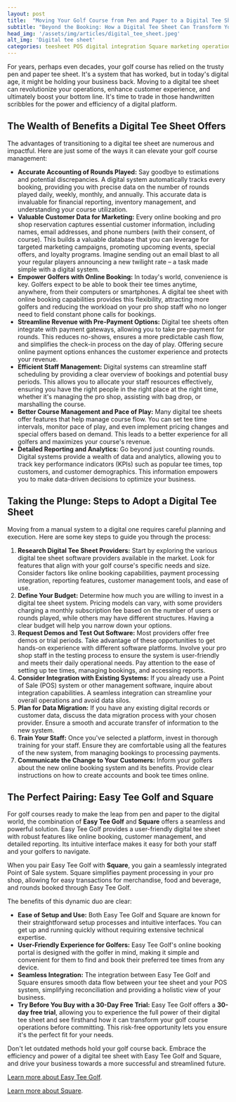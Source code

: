 ```yaml
---
layout: post
title:  "Moving Your Golf Course from Pen and Paper to a Digital Tee Sheet"
subtitle: "Beyond the Booking: How a Digital Tee Sheet Can Transform Your Golf Business"
head_img: '/assets/img/articles/digital_tee_sheet.jpeg'
alt_img: 'Digital tee sheet'
categories: teesheet POS digital integration Square marketing operations
---
```



For years, perhaps even decades, your golf course has relied on the trusty pen and paper tee sheet. It's a system that has worked, but in today's digital age, it might be holding your business back. Moving to a digital tee sheet can revolutionize your operations, enhance customer experience, and ultimately boost your bottom line. It's time to trade in those handwritten scribbles for the power and efficiency of a digital platform.

## **The Wealth of Benefits a Digital Tee Sheet Offers**

The advantages of transitioning to a digital tee sheet are numerous and impactful. Here are just some of the ways it can elevate your golf course management:

* **Accurate Accounting of Rounds Played:** Say goodbye to estimations and potential discrepancies. A digital system automatically tracks every booking, providing you with precise data on the number of rounds played daily, weekly, monthly, and annually. This accurate data is invaluable for financial reporting, inventory management, and understanding your course utilization.  
* **Valuable Customer Data for Marketing:** Every online booking and pro shop reservation captures essential customer information, including names, email addresses, and phone numbers (with their consent, of course). This builds a valuable database that you can leverage for targeted marketing campaigns, promoting upcoming events, special offers, and loyalty programs. Imagine sending out an email blast to all your regular players announcing a new twilight rate – a task made simple with a digital system.  
* **Empower Golfers with Online Booking:** In today's world, convenience is key. Golfers expect to be able to book their tee times anytime, anywhere, from their computers or smartphones. A digital tee sheet with online booking capabilities provides this flexibility, attracting more golfers and reducing the workload on your pro shop staff who no longer need to field constant phone calls for bookings.  
* **Streamline Revenue with Pre-Payment Options:** Digital tee sheets often integrate with payment gateways, allowing you to take pre-payment for rounds. This reduces no-shows, ensures a more predictable cash flow, and simplifies the check-in process on the day of play. Offering secure online payment options enhances the customer experience and protects your revenue.  
* **Efficient Staff Management:** Digital systems can streamline staff scheduling by providing a clear overview of bookings and potential busy periods. This allows you to allocate your staff resources effectively, ensuring you have the right people in the right place at the right time, whether it's managing the pro shop, assisting with bag drop, or marshalling the course.  
* **Better Course Management and Pace of Play:** Many digital tee sheets offer features that help manage course flow. You can set tee time intervals, monitor pace of play, and even implement pricing changes and special offers based on demand. This leads to a better experience for all golfers and maximizes your course's revenue.  
* **Detailed Reporting and Analytics:** Go beyond just counting rounds. Digital systems provide a wealth of data and analytics, allowing you to track key performance indicators (KPIs) such as popular tee times, top customers, and customer demographics. This information empowers you to make data-driven decisions to optimize your business.

## **Taking the Plunge: Steps to Adopt a Digital Tee Sheet**

Moving from a manual system to a digital one requires careful planning and execution. Here are some key steps to guide you through the process:

1. **Research Digital Tee Sheet Providers:** Start by exploring the various digital tee sheet software providers available in the market. Look for features that align with your golf course's specific needs and size. Consider factors like online booking capabilities, payment processing integration, reporting features, customer management tools, and ease of use.  
2. **Define Your Budget:** Determine how much you are willing to invest in a digital tee sheet system. Pricing models can vary, with some providers charging a monthly subscription fee based on the number of users or rounds played, while others may have different structures. Having a clear budget will help you narrow down your options.  
3. **Request Demos and Test Out Software:** Most providers offer free demos or trial periods. Take advantage of these opportunities to get hands-on experience with different software platforms. Involve your pro shop staff in the testing process to ensure the system is user-friendly and meets their daily operational needs. Pay attention to the ease of setting up tee times, managing bookings, and accessing reports.  
4. **Consider Integration with Existing Systems:** If you already use a Point of Sale (POS) system or other management software, inquire about integration capabilities. A seamless integration can streamline your overall operations and avoid data silos.  
5. **Plan for Data Migration:** If you have any existing digital records or customer data, discuss the data migration process with your chosen provider. Ensure a smooth and accurate transfer of information to the new system.  
6. **Train Your Staff:** Once you've selected a platform, invest in thorough training for your staff. Ensure they are comfortable using all the features of the new system, from managing bookings to processing payments.  
7. **Communicate the Change to Your Customers:** Inform your golfers about the new online booking system and its benefits. Provide clear instructions on how to create accounts and book tee times online.

## **The Perfect Pairing: Easy Tee Golf and Square**

For golf courses ready to make the leap from pen and paper to the digital world, the combination of **Easy Tee Golf** and **Square** offers a seamless and powerful solution. Easy Tee Golf provides a user-friendly digital tee sheet with robust features like online booking, customer management, and detailed reporting. Its intuitive interface makes it easy for both your staff and your golfers to navigate.

When you pair Easy Tee Golf with **Square**, you gain a seamlessly integrated Point of Sale system. Square simplifies payment processing in your pro shop, allowing for easy transactions for merchandise, food and beverage, and rounds booked through Easy Tee Golf. 

The benefits of this dynamic duo are clear:

* **Ease of Setup and Use:** Both Easy Tee Golf and Square are known for their straightforward setup processes and intuitive interfaces. You can get up and running quickly without requiring extensive technical expertise.  
* **User-Friendly Experience for Golfers:** Easy Tee Golf's online booking portal is designed with the golfer in mind, making it simple and convenient for them to find and book their preferred tee times from any device.  
* **Seamless Integration:** The integration between Easy Tee Golf and Square ensures smooth data flow between your tee sheet and your POS system, simplifying reconciliation and providing a holistic view of your business.  
* **Try Before You Buy with a 30-Day Free Trial:** Easy Tee Golf offers a **30-day free trial**, allowing you to experience the full power of their digital tee sheet and see firsthand how it can transform your golf course operations before committing. This risk-free opportunity lets you ensure it's the perfect fit for your needs.

Don't let outdated methods hold your golf course back. Embrace the efficiency and power of a digital tee sheet with Easy Tee Golf and Square, and drive your business towards a more successful and streamlined future.

<a href="https://easyteegolf.com/?utm_source=digital_tee_sheet_article" target="_blank">Learn more about Easy Tee Golf</a>.

<a href="https://squareup.com/?utm_source=easyteegolf.com" target="_blank">Learn more about Square</a>.





